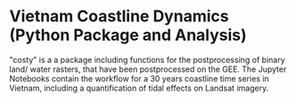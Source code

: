 # Vietnam Coastline Dynamics (Python Package and Analysis)

"costy" is a a package including functions for the postprocessing of binary land/ water rasters, that have been postprocessed on the GEE. The Jupyter Notebooks contain the workflow for a 30 years coastline time series in Vietnam, including a quantification of tidal effects on Landsat imagery.